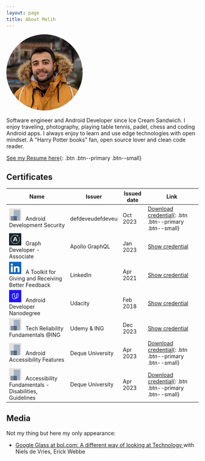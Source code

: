 ```yaml
---
layout: page
title: About Melih
---
```

<img src="assets/images/profile.jpeg" class="align-right" style="border-radius: 50%;" width="200" height="200"  alt="profile-pic">

Software engineer and Android Developer since Ice Cream Sandwich. I enjoy traveling, photography, playing table tennis, padel, chess and coding Android apps. I always enjoy to learn and use edge technologies with open mindset. A "Harry Potter books" fan, open source lover and clean code reader.

[See my Resume here](/assets/files/MelihGultekinCV.pdf){: .btn .btn--primary .btn--small}

## Certificates

| Name                                                                                                                                        | Issuer           | Issued date | Link                                                                                                                                                                                    |
|---------------------------------------------------------------------------------------------------------------------------------------------|------------------|-------------|-----------------------------------------------------------------------------------------------------------------------------------------------------------------------------------------|
| <img src="/assets/images/unknown-company.png" width="32px" height="32px">&nbsp;&nbsp; Android Development Security                          | defdeveudefdeveu | Oct 2023    | [Download credential](/assets/files/defdev-certificate.2309i.android-blue.exam.axj42k-879c.melih-gultekin.pdf){: .btn .btn--primary .btn--small}                                        |
| <img src="/assets/images/apollo_graphql_logo.jpeg" width="32px" height="32px">&nbsp;&nbsp; Graph Developer - Associate                      | Apollo GraphQL   | Jan 2023    | [Show credential](https://www.apollographql.com/tutorials/certifications/a924e48b-a9c7-48d7-b68c-455dd2253043)                                                                          |
| <img src="/assets/images/linkedin_logo.jpeg" width="32px" height="32px">&nbsp;&nbsp; A Toolkit for Giving and Receiving Better Feedback     | LinkedIn         | Apr 2021    | [Show credential](https://www.linkedin.com/learning/certificates/120e696d804e90dfbae36aca80c4c02529e2a6d62a221e83aa6e1355e492d298?trk=backfilled_certificate)                           |
| <img src="/assets/images/udacity_logo.jpeg" width="32px" height="32px">&nbsp;&nbsp; Android Developer Nanodegree                            | Udacity          | Feb 2018    | [Show credential](https://www.udacity.com/certificate/GLPTTHRH)                                                                                                                         |
| <img src="/assets/images/unknown-company.png" width="32px" height="32px">&nbsp;&nbsp; Tech Reliability Fundamentals @ING                    | Udemy & ING      | Dec 2023    | [Show credential](https://www.udemy.com/certificate/UC-292cb2f7-3de1-4970-b664-77fd5f95389e/)                                                                                           |
| <img src="/assets/images/unknown-company.png" width="32px" height="32px">&nbsp;&nbsp; Android Accessibility Features                        | Deque University | Apr 2023    | [Download credential](/assets/files/Melih-Gultekin-Android-Accessibility-Features_Course-Completion-Certificate.pdf){: .btn .btn--primary .btn--small}                                  |
| <img src="/assets/images/unknown-company.png" width="32px" height="32px">&nbsp;&nbsp; Accessibility Fundamentals - Disabilities, Guidelines | Deque University | Apr 2023    | [Download credential](/assets/files/Melih-Gultekin-Accessibility-Fundamentals---Disabilities,-Guidelines,-and-Laws_Course-Completion-Certificate.pdf){: .btn .btn--primary .btn--small} |

## Media

Not my thing but here my only appearance:

* [Google Glass at bol.com: A different way of looking at Technology
](https://techlab.bol.com/en/blog/google-glass-at-bol-com-a-different-way-of-looking-at-technology) with Niels de Vries, Erick Webbe
